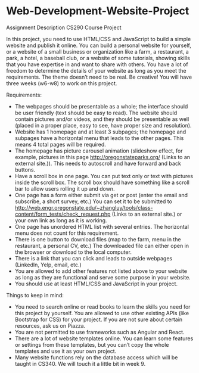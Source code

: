 # Web-Development-Website-Project

Assignment Description
CS290 Course Project

In this project, you need to use HTML/CSS and JavaScript to build a simple website and publish it online. You can build a personal website for yourself, or a website of a small business or organization like a farm, a restaurant, a park, a hotel, a baseball club, or a website of some tutorials, showing skills that you have expertise in and want to share with others. You have a lot of freedom to determine the details of your website as long as you meet the requirements.  The theme doesn’t need to be real. Be creative! You will have three weeks (w6-w8) to work on this project. 

 
Requirements:

- The webpages should be presentable as a whole; the interface should be user friendly (text should be easy to read).
The website should contain pictures and/or videos, and they should be presentable as well (placed in a proper place, easy to see, have proper size and resolution).
- Website has 1 homepage and at least 3 subpages; the homepage and subpages have a horizontal menu that leads to the other pages. This means 4 total pages will be required.
- The homepage has picture carousel animation (slideshow effect, for example, pictures in this page http://oregonstateparks.org/ (Links to an external site.)). This needs to autoscroll and have forward and back buttons.
- Have a scroll box in one page. You can put text only or text with pictures inside the scroll box.  The scroll box should have something like a scroll bar to allow users rolling it up and down. 
- One page has a form either submit via get or post (enter the email and subscribe, a short survey, etc.)  You can set it to be submitted to http://web.engr.oregonstate.edu/~zhangluy/tools/class-content/form_tests/check_request.php (Links to an external site.) or your own link as long as it is working.
- One page has unordered HTML list with several entries. The horizontal menu does not count for this requirement.
- There is one button to download files (map to the farm, menu in the restaurant, a personal CV, etc.) The downloaded file can either open in the browser or download to the local computer.
- There is a link that you can click and leads to outside webpages (LinkedIn, Yelp, email, etc.)
- You are allowed to add other features not listed above to your website as long as they are functional and serve some purpose in your website.
- You should use at least HTML/CSS and JavaScript in your project.
 

Things to keep in mind:
- You need to search online or read books to learn the skills you need for this project by yourself. You are allowed to use other existing APIs (like Bootstrap for CSS) for your project.  If you are not sure about certain resources, ask us on Piazza.
- You are not permitted to use frameworks such as Angular and React.
- There are a lot of website templates online. You can learn some features or settings from these templates, but you can’t copy the whole templates and use it as your own project.
- Many website functions rely on the database access which will be taught in CS340. We will touch it a little bit in week 9. 
